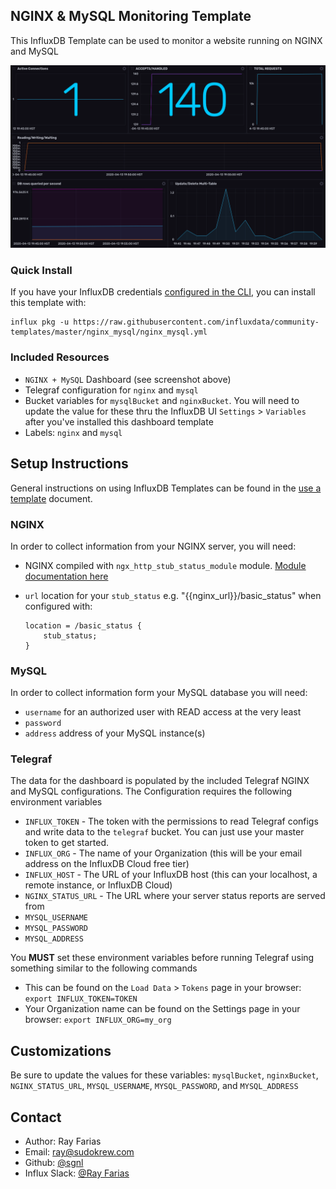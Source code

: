 ## NGINX & MySQL Monitoring Template

This InfluxDB Template can be used to monitor a website running on NGINX and MySQL

![Website Monitoring Dashboard Screenshot](img/Dashboard.png)

### Quick Install

If you have your InfluxDB credentials [configured in the CLI](Vhttps://v2.docs.influxdata.com/v2.0/reference/cli/influx/config/), you can install this template with:

```
influx pkg -u https://raw.githubusercontent.com/influxdata/community-templates/master/nginx_mysql/nginx_mysql.yml
```

### Included Resources

- `NGINX + MySQL` Dashboard (see screenshot above)
- Telegraf configuration for `nginx` and `mysql`
- Bucket variables for `mysqlBucket` and `nginxBucket`. You will need to update the value for these thru the InfluxDB UI `Settings` > `Variables` after you've installed this dashboard template
- Labels: `nginx` and `mysql`

## Setup Instructions

General instructions on using InfluxDB Templates can be found in the [use a template](../docs/use_a_template.md) document.

### NGINX

In order to collect information from your NGINX server, you will need:

- NGINX compiled with `ngx_http_stub_status_module` module. [Module documentation here](https://nginx.org/libxslt/en/docs/http/ngx_http_stub_status_module.html)
- `url` location for your `stub_status` e.g. "{{nginx_url}}/basic_status" when configured with:

  ```
  location = /basic_status {
      stub_status;
  }
  ```

### MySQL

In order to collect information form your MySQL database you will need:
- `username` for an authorized user with READ access at the very least
- `password`
- `address` address of your MySQL instance(s)

### Telegraf
  The data for the dashboard is populated by the included Telegraf NGINX and MySQL configurations. The Configuration requires the following environment variables

  - `INFLUX_TOKEN` - The token with the permissions to read Telegraf configs and write data to the `telegraf` bucket. You can just use your master token to get started.
  - `INFLUX_ORG` - The name of your Organization (this will be your email address on the InfluxDB Cloud free tier)
  - `INFLUX_HOST` - The URL of your InfluxDB host (this can your localhost, a remote instance, or InfluxDB Cloud)
  - `NGINX_STATUS_URL` - The URL where your server status reports are served from
  - `MYSQL_USERNAME`
  - `MYSQL_PASSWORD`
  - `MYSQL_ADDRESS`

  You **MUST** set these environment variables before running Telegraf using something similar to the following commands

  - This can be found on the `Load Data` > `Tokens` page in your browser: `export INFLUX_TOKEN=TOKEN`
  - Your Organization name can be found on the Settings page in your browser: `export INFLUX_ORG=my_org`

## Customizations

Be sure to update the values for these variables: `mysqlBucket`, `nginxBucket`, `NGINX_STATUS_URL`, `MYSQL_USERNAME`, `MYSQL_PASSWORD`, and `MYSQL_ADDRESS`
## Contact

- Author: Ray Farias
- Email: ray@sudokrew.com
- Github: [@sgnl](https://github.com/sgnl)
- Influx Slack: [@Ray Farias](https://influxdata.com/slack)